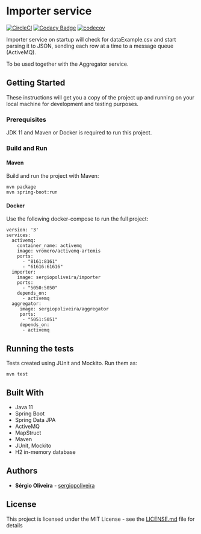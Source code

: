 # Importer service

[![CircleCI](https://circleci.com/gh/sergiopoliveira/importer.svg?style=svg)](https://circleci.com/gh/sergiopoliveira/importer)
[![Codacy Badge](https://api.codacy.com/project/badge/Grade/5b035dd9a35c469185fb27fe798fc365)](https://www.codacy.com/app/sergiopoliveira/importer?utm_source=github.com&amp;utm_medium=referral&amp;utm_content=sergiopoliveira/importer&amp;utm_campaign=Badge_Grade)
[![codecov](https://codecov.io/gh/sergiopoliveira/importer/branch/master/graph/badge.svg)](https://codecov.io/gh/sergiopoliveira/importer)


Importer service on startup will check for dataExample.csv and start parsing it to JSON, sending each row at a time to a message queue (ActiveMQ).

To be used together with the Aggregator service.

## Getting Started

These instructions will get you a copy of the project up and running on your local machine for development and testing purposes. 

### Prerequisites

JDK 11 and Maven or Docker is required to run this project.

### Build and Run

#### Maven

Build and run the project with Maven:

```
mvn package
mvn spring-boot:run
```

#### Docker

Use the following docker-compose to run the full project:

``` 
version: '3'
services:
  activemq:
    container_name: activemq
    image: vromero/activemq-artemis
    ports:
      - "8161:8161"
      - "61616:61616"
  importer:
    image: sergiopoliveira/importer
    ports:
      - "5050:5050"
    depends_on:
      - activemq
  aggregator:
     image: sergiopoliveira/aggregator
     ports:
      - "5051:5051"
     depends_on:
      - activemq
```

## Running the tests

Tests created using JUnit and Mockito. Run them as:

```
mvn test
```

## Built With

*   Java 11
*   Spring Boot
*   Spring Data JPA
*   ActiveMQ
*   MapStruct
*   Maven
*   JUnit, Mockito
*   H2 in-memory database

## Authors

*   **Sérgio Oliveira** - [sergiopoliveira](https://github.com/sergiopoliveira)

## License

This project is licensed under the MIT License - see the [LICENSE.md](LICENSE.md) file for details
